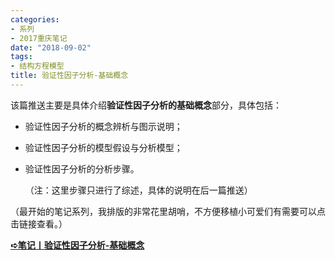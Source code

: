 ```yaml
---
categories:
- 系列
- 2017重庆笔记
date: "2018-09-02"
tags:
- 结构方程模型
title: 验证性因子分析-基础概念
---
```

该篇推送主要是具体介绍**验证性因子分析的基础概念**部分，具体包括：

<!--more-->

- 验证性因子分析的概念辨析与图示说明；

- 验证性因子分析的模型假设与分析模型；

- 验证性因子分析的分析步骤。

  （注：这里步骤只进行了综述，具体的说明在后一篇推送）

（最开始的笔记系列，我排版的非常花里胡哨，不方便移植小可爱们有需要可以点击链接查看。）

[**➪笔记丨验证性因子分析-基础概念**](http://mp.weixin.qq.com/s?__biz=MzIwMDk1OTM2OQ==&mid=2247484454&idx=1&sn=6ef43bfef661f991e0b21aa1d8554a0a&chksm=96f470c0a183f9d618523081479403997ee9033e210565a47af18b490e3a67ca4b7dfd2d4d3f&scene=21#wechat_redirect)
